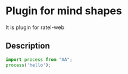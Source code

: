 # Plugin for mind shapes

It is plugin for ratel-web

## Description

```js
import process from "AA";
process('hello');
```
